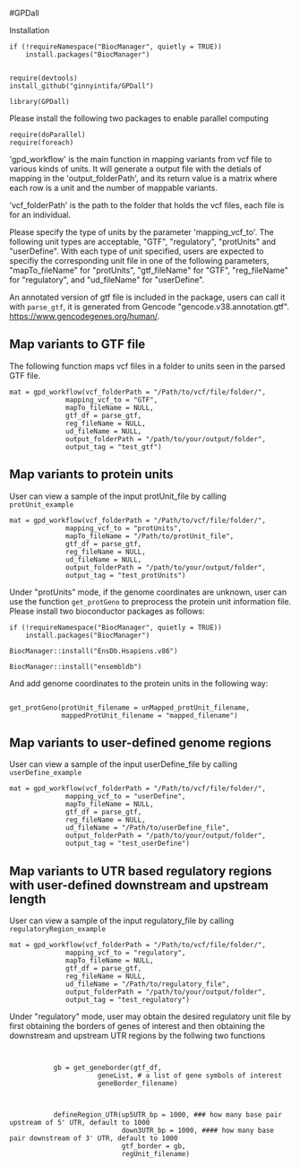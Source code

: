 #GPDall

Installation 
```{r}
if (!requireNamespace("BiocManager", quietly = TRUE))
    install.packages("BiocManager")


require(devtools)
install_github("ginnyintifa/GPDall")

library(GPDall)
```
Please install the following two packages to enable parallel computing 

```{r}
require(doParallel)
require(foreach)

```


'gpd_workflow' is the main function in mapping variants from vcf file to various kinds of units. It will generate a output file with the detials of mapping in the 'output_folderPath', and its return value is a matrix where each row is a unit and the number of mappable variants.

'vcf_folderPath' is the path to the folder that holds the vcf files, each file is for an individual. 

Please specify the type of units by the parameter 'mapping_vcf_to'. The following unit types are acceptable, "GTF", "regulatory", "protUnits" and "userDefine". With each type of unit specified, users are expected to specifiy the corresponding unit file in one of the following parameters, "mapTo_fileName" for "protUnits", "gtf_fileName" for "GTF", "reg_fileName" for "regulatory", and "ud_fileName" for "userDefine". 


An annotated version of gtf file is included in the package, users can call it with `parse_gtf`, it is generated from Gencode "gencode.v38.annotation.gtf". https://www.gencodegenes.org/human/.


## Map variants to GTF file 


 The following function maps vcf files in a folder to units seen in the parsed GTF file. 

```{r}
mat = gpd_workflow(vcf_folderPath = "/Path/to/vcf/file/folder/",
              mapping_vcf_to = "GTF",
              mapTo_fileName = NULL,
              gtf_df = parse_gtf,
              reg_fileName = NULL, 
              ud_fileName = NULL,
              output_folderPath = "/path/to/your/output/folder",
              output_tag = "test_gtf")
```

## Map variants to protein units 

User can view a sample of the input protUnit_file by calling `protUnit_example`


```{r}
mat = gpd_workflow(vcf_folderPath = "/Path/to/vcf/file/folder/",
              mapping_vcf_to = "protUnits",
              mapTo_fileName = "/Path/to/protUnit_file",
              gtf_df = parse_gtf,
              reg_fileName = NULL, 
              ud_fileName = NULL,
              output_folderPath = "/path/to/your/output/folder",
              output_tag = "test_protUnits")
```


Under "protUnits" mode, if the genome coordinates are unknown, user can use the function `get_protGeno` to preprocess the protein unit information file. Please install two bioconductor packages as follows:

```{r}
if (!requireNamespace("BiocManager", quietly = TRUE))
    install.packages("BiocManager")

BiocManager::install("EnsDb.Hsapiens.v86")

BiocManager::install("ensembldb")

```

And add genome coordinates to the protein units in the following way:

```{r}

get_protGeno(protUnit_filename = unMapped_protUnit_filename,
             mappedProtUnit_filename = "mapped_filename")

```


## Map variants to user-defined genome regions 

User can view a sample of the input userDefine_file by calling `userDefine_example`

```{r}
mat = gpd_workflow(vcf_folderPath = "/Path/to/vcf/file/folder/",
              mapping_vcf_to = "userDefine",
              mapTo_fileName = NULL,
              gtf_df = parse_gtf,
              reg_fileName = NULL, 
              ud_fileName = "/Path/to/userDefine_file",
              output_folderPath = "/path/to/your/output/folder",
              output_tag = "test_userDefine")
```


## Map variants to UTR based regulatory regions with user-defined downstream and upstream length 

User can view a sample of the input regulatory_file by calling `regulatoryRegion_example`

```{r}
mat = gpd_workflow(vcf_folderPath = "/Path/to/vcf/file/folder/",
              mapping_vcf_to = "regulatory",
              mapTo_fileName = NULL,
              gtf_df = parse_gtf,
              reg_fileName = NULL, 
              ud_fileName = "/Path/to/regulatory_file",
              output_folderPath = "/path/to/your/output/folder",
              output_tag = "test_regulatory")
```

Under "regulatory" mode, user may obtain the desired regulatory unit file by first obtaining the borders of genes of interest and then obtaining the downstream and upstream UTR regions by the follwing two functions 

```{r}


           gb = get_geneborder(gtf_df,
	                  geneList, # a list of gene symbols of interest
                      geneBorder_filename)



           defineRegion_UTR(up5UTR_bp = 1000, ### how many base pair upstream of 5' UTR, default to 1000
                            down3UTR_bp = 1000, #### how many base pair downstream of 3' UTR, default to 1000
                            gtf_border = gb,
                            regUnit_filename)

```





